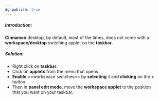 ```yaml
---
dg-publish: true
---
```

##### Introduction:
**Cinnamon** desktop, by default, most of the times, does not come with a **workspace/desktop** switching applet on the **taskbar**.

##### Solution:
- Right click on **taskbar**.
- Click on **applets** from the menu that opens.
- **Enable** ==workspace switches== by **selecting** it and **clicking** on the **+** button.
- Then in **panel edit mode**, move the **workspace applet** to the position that you want on your taskbar.